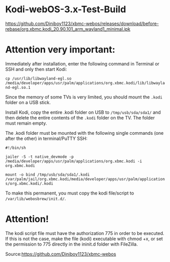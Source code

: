 # Kodi-webOS-3.x-Test-Build

https://github.com/Diniboy1123/xbmc-webos/releases/download/before-rebase/org.xbmc.kodi_20.90.101_arm_wayland1_minimal.ipk

# Attention very important:
Immediately after installation, enter the following command in Terminal or SSH and only then start Kodi:

`cp /usr/lib/libwayland-egl.so /media/developer/apps/usr/palm/applications/org.xbmc.kodi/lib/libwayland-egl.so.1`


Since the memory of some TVs is very limited, you should mount the `.kodi` folder on a USB stick.

Install Kodi, copy the entire .kodi folder on USB to `/tmp/usb/sda/sda1/` and then delete the entire contents of the `.kodi` folder on the TV. The folder must remain empty.

The .kodi folder must be mounted with the following single commands (one after the other) in terminal/PuTTY SSH:


`#!/bin/sh`

`jailer -S -t native_devmode -p /media/developer/apps/usr/palm/applications/org.xbmc.kodi -i org.xbmc.kodi`

`mount -o bind /tmp/usb/sda/sda1/.kodi /var/palm/jail/org.xbmc.kodi/media/developer/apps/usr/palm/applications/org.xbmc.kodi/.kodi`

To make this permanent, you must copy the kodi file/script to `/var/lib/webosbrew/init.d/`. 

# Attention! 
The kodi script file must have the authorization 775 in order to be executed. If this is not the case, make the file (kodi) executable with chmod +x, or set the permission to 775 directly in the ininit.d folder with FileZilla.

Source:https://github.com/Diniboy1123/xbmc-webos
